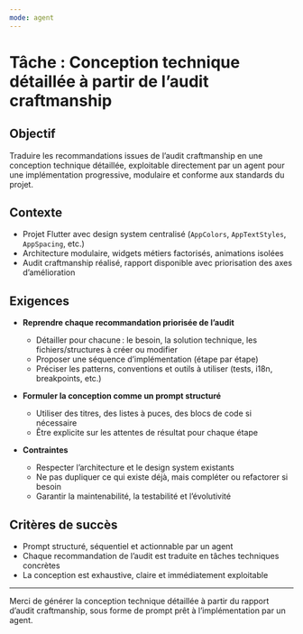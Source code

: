 ```yaml
---
mode: agent
---
```


# Tâche : Conception technique détaillée à partir de l’audit craftmanship

## Objectif
Traduire les recommandations issues de l’audit craftmanship en une conception technique détaillée, exploitable directement par un agent pour une implémentation progressive, modulaire et conforme aux standards du projet.

## Contexte
- Projet Flutter avec design system centralisé (`AppColors`, `AppTextStyles`, `AppSpacing`, etc.)
- Architecture modulaire, widgets métiers factorisés, animations isolées
- Audit craftmanship réalisé, rapport disponible avec priorisation des axes d’amélioration

## Exigences

- **Reprendre chaque recommandation priorisée de l’audit**
  - Détailler pour chacune : le besoin, la solution technique, les fichiers/structures à créer ou modifier
  - Proposer une séquence d’implémentation (étape par étape)
  - Préciser les patterns, conventions et outils à utiliser (tests, i18n, breakpoints, etc.)

- **Formuler la conception comme un prompt structuré**
  - Utiliser des titres, des listes à puces, des blocs de code si nécessaire
  - Être explicite sur les attentes de résultat pour chaque étape

- **Contraintes**
  - Respecter l’architecture et le design system existants
  - Ne pas dupliquer ce qui existe déjà, mais compléter ou refactorer si besoin
  - Garantir la maintenabilité, la testabilité et l’évolutivité

## Critères de succès

- Prompt structuré, séquentiel et actionnable par un agent
- Chaque recommandation de l’audit est traduite en tâches techniques concrètes
- La conception est exhaustive, claire et immédiatement exploitable

---

Merci de générer la conception technique détaillée à partir du rapport d’audit craftmanship, sous forme de prompt prêt à l’implémentation par un agent.